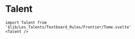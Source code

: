 



# Talent


```
import Talent from '$lib/Les_Talents/Textboard_Rules/Frontier/Tome.svelte'
<Talent />
```